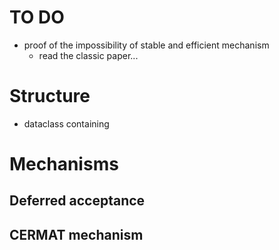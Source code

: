 # TO DO

- proof of the impossibility of stable and efficient mechanism
    - read the classic paper...

# Structure

- dataclass containing 


# Mechanisms

## Deferred acceptance

## CERMAT mechanism




